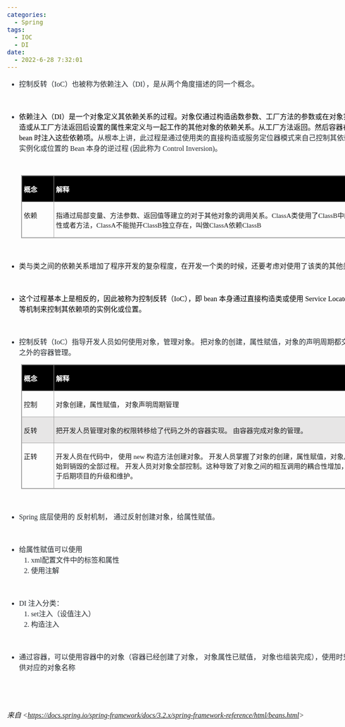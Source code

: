 ```yaml
---
categories:
  - Spring
tags:
  - IOC
  - DI
date:
  - 2022-6-28 7:32:01
---
```


<body lang=zh-CN style='font-family:"Microsoft YaHei UI";font-size:12.0pt'>
<!--StartFragment-->

<div style='direction:ltr;border-width:100%'>

<div style='direction:ltr;margin-top:0in;margin-left:0in;width:8.6465in'>

<div style='direction:ltr;margin-top:0in;margin-left:0in;width:8.6465in'>

<ul type=disc style='direction:ltr;unicode-bidi:embed;margin-top:0in;
 margin-bottom:0in'>
 <li style='margin-top:0;margin-bottom:0;vertical-align:middle;color:#24292E'><span
     style='font-family:"Microsoft YaHei UI";font-size:12.0pt' lang=zh-CN>控制反转（</span><span
     style='font-family:"Comic Sans MS";font-size:12.0pt' lang=en-US>I</span><span
     style='font-family:"Comic Sans MS";font-size:12.0pt' lang=zh-CN>oC</span><span
     style='font-family:"Microsoft YaHei UI";font-size:12.0pt' lang=zh-CN>）也被称为依赖注入（</span><span
     style='font-family:"Comic Sans MS";font-size:12.0pt' lang=zh-CN>DI</span><span
     style='font-family:"Microsoft YaHei UI";font-size:12.0pt' lang=zh-CN>），是从两个角度描述的同一个概念。</span></li>
</ul>

<p style='font-family:"Comic Sans MS";font-size:12.0pt;color:#24292E'>&nbsp;</p>

<ul type=disc style='direction:ltr;unicode-bidi:embed;margin-top:0in;
 margin-bottom:0in'>
 <li style='margin-top:0;margin-bottom:0;vertical-align:middle;color:#24292E'><span
     style='font-family:"Microsoft YaHei UI";font-size:12.0pt;color:black'>依赖注入（</span><span
     style='font-family:"Comic Sans MS";font-size:12.0pt;color:black'>DI</span><span
     style='font-family:"Microsoft YaHei UI";font-size:12.0pt;color:black'>）是一个对象定义其依赖关系的过程。对象仅通过构造函数参数、工厂方法的参数或在对象实例被构造或从工厂方法返回后设置的属性来定义与一起工作的其他对象的依赖关系。从工厂方法返回。然后容器在创建</span><span
     style='font-family:"Comic Sans MS";font-size:12.0pt;color:black'> bean </span><span
     style='font-family:"Microsoft YaHei UI";font-size:12.0pt;color:black'>时注入这些依赖项。</span><span
     style='font-family:"Microsoft YaHei UI";font-size:12.0pt;color:#24292E'>从根本上讲，此过程是通过使用类的直接构造或服务定位器模式来自己控制其依赖关系的实例化或位置的</span><span
     style='font-family:"Comic Sans MS";font-size:12.0pt;color:#24292E'> Bean </span><span
     style='font-family:"Microsoft YaHei UI";font-size:12.0pt;color:#24292E'>本身的逆过程</span><span
     style='font-family:"Comic Sans MS";font-size:12.0pt;color:#24292E'> (</span><span
     style='font-family:"Microsoft YaHei UI";font-size:12.0pt;color:#24292E'>因此称为</span><span
     style='font-family:"Comic Sans MS";font-size:12.0pt;color:#24292E'>
     Control Inversion)</span><span style='font-family:"Microsoft YaHei UI";
     font-size:12.0pt;color:#24292E'>。</span></li>
</ul>

<p style='font-family:"Comic Sans MS";font-size:12.0pt'>&nbsp;</p>

<div style='direction:ltr'>

<table border=1 cellpadding=0 cellspacing=0 valign=top style='direction:ltr;
 border-collapse:collapse;border-style:solid;border-color:#A3A3A3;border-width:
 1pt;margin-left:.3333in' title="" summary="">
 <tr>
  <td style='border-style:solid;border-color:#A3A3A3;border-width:1pt;
  background-color:black;vertical-align:top;width:.6673in;padding:2.0pt 3.0pt 2.0pt 3.0pt'>
  <p style='font-family:"Microsoft YaHei UI";font-size:11.5pt;
  color:white'><span style='font-weight:bold'>概念</span></p>
  </td>
  <td style='border-style:solid;border-color:#A3A3A3;border-width:1pt;
  background-color:black;vertical-align:top;width:7.1513in;padding:2.0pt 3.0pt 2.0pt 3.0pt'>
  <p style='font-family:"Microsoft YaHei UI";font-size:11.5pt;
  color:white'><span style='font-weight:bold'>解释</span></p>
  </td>
 </tr>
 <tr>
  <td style='border-style:solid;border-color:#A3A3A3;border-width:1pt;
  vertical-align:top;width:.6673in;padding:2.0pt 3.0pt 2.0pt 3.0pt'>
  <p style='font-family:"Microsoft YaHei UI";font-size:11.5pt'>依赖</p>
  </td>
  <td style='border-style:solid;border-color:#A3A3A3;border-width:1pt;
  vertical-align:top;width:7.2069in;padding:2.0pt 3.0pt 2.0pt 3.0pt'>
  <p style='font-size:11.5pt'><span style='font-family:"Microsoft YaHei UI"'>指通过局部变量、方法参数、返回值等建立的对于其他对象的调用关系。</span><span
  style='font-family:"Comic Sans MS"'>ClassA</span><span style='font-family:
  "Microsoft YaHei UI"'>类使用了</span><span style='font-family:"Comic Sans MS"'>ClassB</span><span
  style='font-family:"Microsoft YaHei UI"'>中的属性或者方法，</span><span
  style='font-family:"Comic Sans MS"'>ClassA</span><span style='font-family:
  "Microsoft YaHei UI"'>不能抛开</span><span style='font-family:"Comic Sans MS"'>ClassB</span><span
  style='font-family:"Microsoft YaHei UI"'>独立存在，叫做</span><span
  style='font-family:"Comic Sans MS"'>ClassA</span><span style='font-family:
  "Microsoft YaHei UI"'>依赖</span><span style='font-family:"Comic Sans MS"'>ClassB</span></p>
  </td>
 </tr>
</table>

</div>

<p style='margin-left:.375in;font-family:"Comic Sans MS";font-size:
12.0pt'>&nbsp;</p>

<ul type=disc style='direction:ltr;unicode-bidi:embed;margin-top:0in;
 margin-bottom:0in'>
 <li style='margin-top:0;margin-bottom:0;vertical-align:middle'><span
     style='font-family:"Microsoft YaHei UI";font-size:12.0pt'>类与类之间的依赖关系增加了程序开发的复杂程度，在开发一个类的时候，还要考虑对使用了该类的其他类的影响</span></li>
</ul>

<p style='margin-left:.375in;font-family:"Comic Sans MS";font-size:
12.0pt'>&nbsp;</p>

<ul type=disc style='direction:ltr;unicode-bidi:embed;margin-top:0in;
 margin-bottom:0in'>
 <li style='margin-top:0;margin-bottom:0;vertical-align:middle;color:#24292E'><span
     style='font-family:"Microsoft YaHei UI";font-size:12.0pt;color:black'>这个过程基本上是相反的，因此被称为控制反转（</span><span
     style='font-family:"Comic Sans MS";font-size:12.0pt;color:black'>IoC</span><span
     style='font-family:"Microsoft YaHei UI";font-size:12.0pt;color:black'>），即</span><span
     style='font-family:"Comic Sans MS";font-size:12.0pt;color:black'> bean </span><span
     style='font-family:"Microsoft YaHei UI";font-size:12.0pt;color:black'>本身通过直接构造类或使用</span><span
     style='font-family:"Comic Sans MS";font-size:12.0pt;color:black'> Service
     Locator </span><span style='font-family:"Microsoft YaHei UI";font-size:
     12.0pt;color:black'>模式等机制来控制其依赖项的实例化或位置。</span></li>
</ul>

<p style='font-family:"Comic Sans MS";font-size:12.0pt;color:#24292E'>&nbsp;</p>

<ul type=disc style='direction:ltr;unicode-bidi:embed;margin-top:0in;
 margin-bottom:0in'>
 <li style='margin-top:0;margin-bottom:0;vertical-align:middle;margin-top:0pt;
     margin-bottom:12pt;color:#24292E'><span style='font-family:"Microsoft YaHei UI";
     font-size:12.0pt' lang=zh-CN>控制反转（</span><span style='font-family:"Comic Sans MS";
     font-size:12.0pt' lang=en-US>I</span><span style='font-family:"Comic Sans MS";
     font-size:12.0pt' lang=zh-CN>oC</span><span style='font-family:"Microsoft YaHei UI";
     font-size:12.0pt' lang=zh-CN>）指导开发人员如何使用对象，管理对象。
     把对象的创建，属性赋值，对象的声明周期都交给代码之外的容器管理。</span></li>
</ul>

<div style='direction:ltr'>

<table border=1 cellpadding=0 cellspacing=0 valign=top style='direction:ltr;
 border-collapse:collapse;border-style:solid;border-color:#A3A3A3;border-width:
 1pt;margin-left:.3333in' title="" summary="">
 <tr>
  <td style='border-style:solid;border-color:#A3A3A3;border-width:1pt;
  background-color:black;vertical-align:top;width:.6673in;padding:2.0pt 3.0pt 2.0pt 3.0pt'>
  <p style='font-family:"Microsoft YaHei UI";font-size:11.5pt;
  color:white'><span style='font-weight:bold'>概念</span></p>
  </td>
  <td style='border-style:solid;border-color:#A3A3A3;border-width:1pt;
  background-color:black;vertical-align:top;width:7.1569in;padding:2.0pt 3.0pt 2.0pt 3.0pt'>
  <p style='font-family:"Microsoft YaHei UI";font-size:11.5pt;
  color:white'><span style='font-weight:bold'>解释</span></p>
  </td>
 </tr>
 <tr>
  <td style='border-style:solid;border-color:#A3A3A3;border-width:1pt;
  vertical-align:top;width:.6673in;padding:2.0pt 3.0pt 2.0pt 3.0pt'>
  <p style='font-family:"Microsoft YaHei UI";font-size:11.5pt'>控制</p>
  </td>
  <td style='border-style:solid;border-color:#A3A3A3;border-width:1pt;
  vertical-align:top;width:7.1569in;padding:2.0pt 3.0pt 2.0pt 3.0pt'>
  <p style='font-family:"Microsoft YaHei UI";font-size:11.5pt'>对象创建，属性赋值，
  对象声明周期管理</p>
  </td>
 </tr>
 <tr>
  <td style='border-style:solid;border-color:#A3A3A3;border-width:1pt;
  background-color:#E7E6E6;vertical-align:top;width:.6673in;padding:2.0pt 3.0pt 2.0pt 3.0pt'>
  <p style='font-family:"Microsoft YaHei UI";font-size:11.5pt'>反转</p>
  </td>
  <td style='border-style:solid;border-color:#A3A3A3;border-width:1pt;
  background-color:#E7E6E6;vertical-align:top;width:7.1569in;padding:2.0pt 3.0pt 2.0pt 3.0pt'>
  <p style='font-family:"Microsoft YaHei UI";font-size:11.5pt'>把开发人员管理对象的权限转移给了代码之外的容器实现。
  由容器完成对象的管理。</p>
  </td>
 </tr>
 <tr>
  <td style='border-style:solid;border-color:#A3A3A3;border-width:1pt;
  vertical-align:top;width:.6673in;padding:2.0pt 3.0pt 2.0pt 3.0pt'>
  <p style='font-family:"Microsoft YaHei UI";font-size:11.5pt'>正转</p>
  </td>
  <td style='border-style:solid;border-color:#A3A3A3;border-width:1pt;
  vertical-align:top;width:7.2263in;padding:2.0pt 3.0pt 2.0pt 3.0pt'>
  <p style='font-size:11.5pt'><span style='font-family:"Microsoft YaHei UI"'>开发人员在代码中，
  使用</span><span style='font-family:"Comic Sans MS"'> new </span><span
  style='font-family:"Microsoft YaHei UI"'>构造方法创建对象。
  开发人员掌握了对象的创建，属性赋值，对象从开始到销毁的全部过程。
  开发人员对对象全部控制。这种导致了对象之间的相互调用的耦合性增加，不利于后期项目的升级和维护。</span></p>
  </td>
 </tr>
</table>

</div>

<p style='margin-left:.375in;font-family:"Comic Sans MS";font-size:
12.0pt;color:#24292E'>&nbsp;</p>

<ul type=disc style='direction:ltr;unicode-bidi:embed;margin-top:0in;
 margin-bottom:0in'>
 <li style='margin-top:0;margin-bottom:0;vertical-align:middle;color:#24292E'><span
     style='font-family:"Comic Sans MS";font-size:12.0pt' lang=en-US>S</span><span
     style='font-family:"Comic Sans MS";font-size:12.0pt' lang=zh-CN>pring</span><span
     style='font-family:"Comic Sans MS";font-size:12.0pt' lang=en-US> </span><span
     style='font-family:"Microsoft YaHei UI";font-size:12.0pt' lang=zh-CN>底层使用的
     反射机制， 通过反射创建对象，给属性赋值。</span></li>
</ul>

<p style='font-family:"Comic Sans MS";font-size:12.0pt;color:#24292E'>&nbsp;</p>

<ul type=disc style='direction:ltr;unicode-bidi:embed;margin-top:0in;
 margin-bottom:0in'>
 <li style='margin-top:0;margin-bottom:0;vertical-align:middle;color:#24292E'><span
     style='font-family:"Microsoft YaHei UI";font-size:12.0pt'>给属性赋值可以使用</span></li>
 <ol type=1 style='direction:ltr;unicode-bidi:embed;margin-top:0in;margin-bottom:
  0in;font-family:"Comic Sans MS";font-size:12.0pt;font-weight:normal;
  font-style:normal'>
  <li value=1 style='margin-top:0;margin-bottom:0;vertical-align:middle;
      color:#24292E'><span style='font-family:"Comic Sans MS";font-size:12.0pt;
      font-weight:normal;font-style:normal;font-family:"Comic Sans MS";
      font-size:12.0pt'>xml</span><span style='font-family:"Microsoft YaHei UI";
      font-size:12.0pt;font-weight:normal;font-style:normal;font-family:"Microsoft YaHei UI";
      font-size:12.0pt'>配置文件中的标签和属性</span></li>
  <li style='margin-top:0;margin-bottom:0;vertical-align:middle;color:#24292E'><span
      style='font-family:"Microsoft YaHei UI";font-size:12.0pt'>使用注解</span></li>
 </ol>
</ul>

<p style='margin-left:1.125in;font-family:"Comic Sans MS";
font-size:12.0pt;color:#24292E'>&nbsp;</p>

<ul type=disc style='direction:ltr;unicode-bidi:embed;margin-top:0in;
 margin-bottom:0in'>
 <li style='margin-top:0;margin-bottom:0;vertical-align:middle;color:#24292E'><span
     style='font-family:"Comic Sans MS";font-size:12.0pt' lang=en-US>DI </span><span
     style='font-family:"Microsoft YaHei UI";font-size:12.0pt' lang=zh-CN>注入分类：</span></li>
 <ol type=1 style='direction:ltr;unicode-bidi:embed;margin-top:0in;margin-bottom:
  0in;font-family:"Comic Sans MS";font-size:12.0pt;font-weight:normal;
  font-style:normal'>
  <li value=1 style='margin-top:0;margin-bottom:0;vertical-align:middle;
      color:#24292E'><span style='font-family:"Comic Sans MS";font-size:12.0pt;
      font-weight:normal;font-style:normal;font-family:"Comic Sans MS";
      font-size:12.0pt'>set</span><span style='font-family:"Microsoft YaHei UI";
      font-size:12.0pt;font-weight:normal;font-style:normal;font-family:"Microsoft YaHei UI";
      font-size:12.0pt'>注入（设值注入）</span></li>
  <li style='margin-top:0;margin-bottom:0;vertical-align:middle;color:#24292E'><span
      style='font-family:"Microsoft YaHei UI";font-size:12.0pt'>构造注入</span></li>
 </ol>
</ul>

<p style='font-family:"Comic Sans MS";font-size:12.0pt;color:#24292E'>&nbsp;</p>

<ul type=disc style='direction:ltr;unicode-bidi:embed;margin-top:0in;
 margin-bottom:0in'>
 <li style='margin-top:0;margin-bottom:0;vertical-align:middle;color:#24292E'><span
     style='font-family:"Microsoft YaHei UI";font-size:12.0pt'>通过容器，可以使用容器中的对象（容器已经创建了对象，
     对象属性已赋值， 对象也组装完成），使用时只需要提供对应的对象名称</span></li>
</ul>

<p style='font-family:"Microsoft YaHei UI";font-size:12.0pt;
color:#24292E'>&nbsp;</p>

<p style='font-family:"Comic Sans MS";font-size:12.0pt'>&nbsp;</p>

<p><cite style='font-size:12.0pt'><span style='font-family:"Microsoft YaHei UI"'>来自</span><span
style='font-family:"Comic Sans MS"'> &lt;</span><a
href="https://docs.spring.io/spring-framework/docs/3.2.x/spring-framework-reference/html/beans.html"><span
style='font-family:"Comic Sans MS"'>https://docs.spring.io/spring-framework/docs/3.2.x/spring-framework-reference/html/beans.html</span></a><span
style='font-family:"Comic Sans MS"'>&gt; </span></cite></p>

</div>

</div>

</div>

<!--EndFragment-->
</body>
